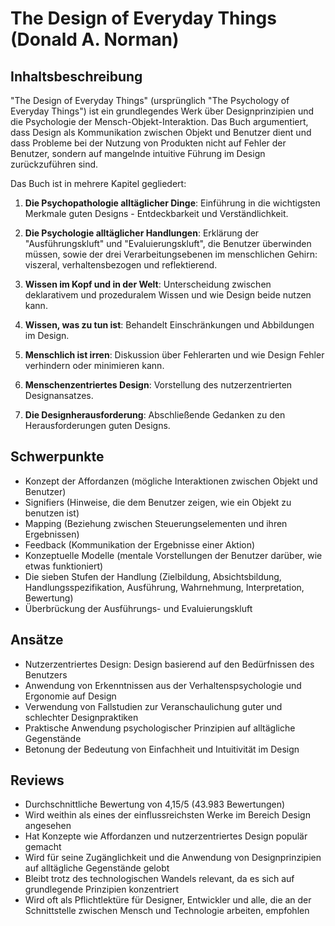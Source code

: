 # The Design of Everyday Things (Donald A. Norman)

## Inhaltsbeschreibung
"The Design of Everyday Things" (ursprünglich "The Psychology of Everyday Things") ist ein grundlegendes Werk über Designprinzipien und die Psychologie der Mensch-Objekt-Interaktion. Das Buch argumentiert, dass Design als Kommunikation zwischen Objekt und Benutzer dient und dass Probleme bei der Nutzung von Produkten nicht auf Fehler der Benutzer, sondern auf mangelnde intuitive Führung im Design zurückzuführen sind.

Das Buch ist in mehrere Kapitel gegliedert:

1. **Die Psychopathologie alltäglicher Dinge**: Einführung in die wichtigsten Merkmale guten Designs - Entdeckbarkeit und Verständlichkeit.

2. **Die Psychologie alltäglicher Handlungen**: Erklärung der "Ausführungskluft" und "Evaluierungskluft", die Benutzer überwinden müssen, sowie der drei Verarbeitungsebenen im menschlichen Gehirn: viszeral, verhaltensbezogen und reflektierend.

3. **Wissen im Kopf und in der Welt**: Unterscheidung zwischen deklarativem und prozeduralem Wissen und wie Design beide nutzen kann.

4. **Wissen, was zu tun ist**: Behandelt Einschränkungen und Abbildungen im Design.

5. **Menschlich ist irren**: Diskussion über Fehlerarten und wie Design Fehler verhindern oder minimieren kann.

6. **Menschenzentriertes Design**: Vorstellung des nutzerzentrierten Designansatzes.

7. **Die Designherausforderung**: Abschließende Gedanken zu den Herausforderungen guten Designs.

## Schwerpunkte
- Konzept der Affordanzen (mögliche Interaktionen zwischen Objekt und Benutzer)
- Signifiers (Hinweise, die dem Benutzer zeigen, wie ein Objekt zu benutzen ist)
- Mapping (Beziehung zwischen Steuerungselementen und ihren Ergebnissen)
- Feedback (Kommunikation der Ergebnisse einer Aktion)
- Konzeptuelle Modelle (mentale Vorstellungen der Benutzer darüber, wie etwas funktioniert)
- Die sieben Stufen der Handlung (Zielbildung, Absichtsbildung, Handlungsspezifikation, Ausführung, Wahrnehmung, Interpretation, Bewertung)
- Überbrückung der Ausführungs- und Evaluierungskluft

## Ansätze
- Nutzerzentriertes Design: Design basierend auf den Bedürfnissen des Benutzers
- Anwendung von Erkenntnissen aus der Verhaltenspsychologie und Ergonomie auf Design
- Verwendung von Fallstudien zur Veranschaulichung guter und schlechter Designpraktiken
- Praktische Anwendung psychologischer Prinzipien auf alltägliche Gegenstände
- Betonung der Bedeutung von Einfachheit und Intuitivität im Design

## Reviews
- Durchschnittliche Bewertung von 4,15/5 (43.983 Bewertungen)
- Wird weithin als eines der einflussreichsten Werke im Bereich Design angesehen
- Hat Konzepte wie Affordanzen und nutzerzentriertes Design populär gemacht
- Wird für seine Zugänglichkeit und die Anwendung von Designprinzipien auf alltägliche Gegenstände gelobt
- Bleibt trotz des technologischen Wandels relevant, da es sich auf grundlegende Prinzipien konzentriert
- Wird oft als Pflichtlektüre für Designer, Entwickler und alle, die an der Schnittstelle zwischen Mensch und Technologie arbeiten, empfohlen
